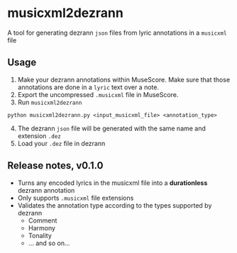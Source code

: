 # musicxml2dezrann
A tool for generating dezrann `json` files from lyric annotations in a `musicxml` file

## Usage

1. Make your dezrann annotations within MuseScore. Make sure that those annotations are done in a `lyric` text over a note.
2. Export the uncompressed `.musicxml` file in MuseScore.
3. Run `musicxml2dezrann`

```
python musicxml2dezrann.py <input_musicxml_file> <annotation_type>
```
4. The dezrann `json` file will be generated with the same name and extension `.dez`
5. Load your `.dez` file in dezrann

## Release notes, v0.1.0

- Turns any encoded lyrics in the musicxml file into a **durationless** dezrann annotation
- Only supports `.musicxml` file extensions
- Validates the annotation type according to the types supported by dezrann
  - Comment
  - Harmony
  - Tonality
  - ... and so on...
  
  
